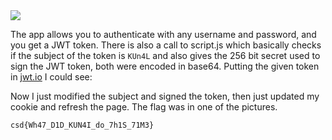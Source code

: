 <img src="https://github.com/raul-dunca/assets/blob/main/.images_CyberStudents-advent-of-ctf2024/day15_description.png">

The app allows you to authenticate with any username and password, and you get a JWT token. There is also a call to script.js which basically checks if the subject of the token is `KUn4L` and also gives the 256 bit secret used to sign the JWT token, both were encoded in base64. Putting the given token in [jwt.io](https://jwt.io/) I could see:

<insert img >

Now I just modified the subject and signed the token, then just updated my cookie and refresh the page. The flag was in one of the pictures.

`csd{Wh47_D1D_KUN4I_do_7h1S_71M3}`
